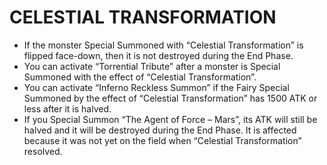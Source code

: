 
# CELESTIAL TRANSFORMATION

*   If the monster Special Summoned with “Celestial Transformation” is flipped face-down, then it is not destroyed during the End Phase.
*   You can activate “Torrential Tribute” after a monster is Special Summoned with the effect of “Celestial Transformation”.
*   You can activate “Inferno Reckless Summon” if the Fairy Special Summoned by the effect of “Celestial Transformation” has 1500 ATK or less after it is halved.
*   If you Special Summon “The Agent of Force – Mars”, its ATK will still be halved and it will be destroyed during the End Phase. It is affected because it was not yet on the field when “Celestial Transformation” resolved.

  